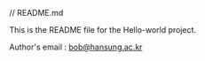// README.md

This is the README file for the Hello-world project.

Author's email : bob@hansung.ac.kr
